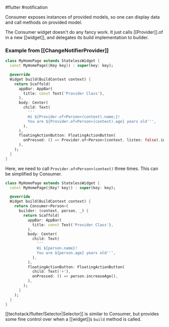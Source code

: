 #flutter #notification 

Consumer exposes instances of provided models, so one can display data and call methods on provided model.

The Consumer widget doesn't do any fancy work. It just calls [[Provider]].of in a new [[widget]], and delegates its build implementation to builder.

### Example from [[ChangeNotifierProvider]]
```dart
class MyHomePage extends StatelessWidget {
  const MyHomePage({Key key}) : super(key: key);

  @override
  Widget build(BuildContext context) {
    return Scaffold(
      appBar: AppBar(
        title: const Text('Provider Class'),
      ),
      body: Center(
        child: Text( 
          '''
          Hi ${Provider.of<Person>(context).name;}!
          You are ${Provider.of<Person>(context).age} years old''',
        ),
      ),  
      floatingActionButton: FloatingActionButton(
        onPressed: () => Provider.of<Person>(context, listen: false).increaseAge(),
      ),
    );
  }
}
```
Here, we need to call `Provider.of<Person>(context)` three times. This can be simplified by Consumer.
```dart
class MyHomePage extends StatelessWidget {
  const MyHomePage({Key? key}) : super(key: key);

  @override
  Widget build(BuildContext context) {
    return Consumer<Person>(
      builder: (context, person, _) {
        return Scaffold(
          appBar: AppBar(
            title: const Text('Provider Class'),
          ),
          body: Center(
            child: Text(
              '''
              Hi ${person.name}!
              You are ${person.age} years old''',
            ),
          ),
          floatingActionButton: FloatingActionButton(
            child: Text('+'),
            onPressed: () => person.increaseAge(),
          ),
        );
      }
    );
  }
}
```
[[techstack/flutter/Selector|Selector]] is similar to Consumer, but provides some fine control over when a [[widget]]s `build` method is called.